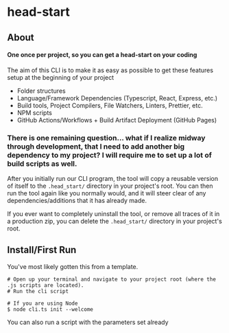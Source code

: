 # head-start

## About

#### One once per project, so you can get a head-start on your coding

The aim of this CLI is to make it as easy as possible to get these features setup at the beginning of your project

- Folder structures
- Language/Framework Dependencies (Typescript, React, Express, etc.)
- Build tools, Project Compilers, File Watchers, Linters, Prettier, etc.
- NPM scripts
- GitHub Actions/Workflows + Build Artifact Deployment (GitHub Pages)

### There is one remaining question... what if I realize midway through development, that I need to add another big dependency to my project? I will require me to set up a lot of build scripts as well.

After you initially run our CLI program, the tool will copy a reusable version of itself to the `.head_start/` directory in your project's root.
You can then run the tool again like you normally would, and it will steer clear of any dependencies/additions that it has already made.

If you ever want to completely uninstall the tool, or remove all traces of it in a production zip, you can delete the `.head_start/` directory in your project's root.

## Install/First Run

You've most likely gotten this from a template.

```shell
# Open up your terminal and navigate to your project root (where the .js scripts are located).
# Run the cli script

# If you are using Node
$ node cli.ts init --welcome
```

You can also run a script with the parameters set already
